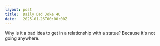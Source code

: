 ```yaml
---
layout: post
title:  Daily Dad Joke 4U
date:   2025-01-26T00:00:00Z
---
```

Why is it a bad idea to get in a relationship with a statue? Because it's not going anywhere.
